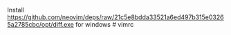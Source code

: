 Install https://github.com/neovim/deps/raw/21c5e8bdda33521a6ed497b315e03265a2785cbc/opt/diff.exe for windows
#   v i m r c  
 